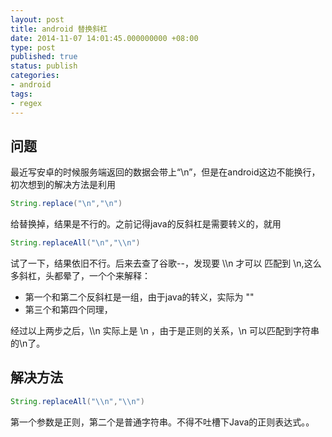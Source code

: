 ```yaml
---
layout: post
title: android 替换斜杠
date: 2014-11-07 14:01:45.000000000 +08:00
type: post
published: true
status: publish
categories:
- android
tags:
- regex
---
```

## 问题
最近写安卓的时候服务端返回的数据会带上“\n”，但是在android这边不能换行，初次想到的解决方法是利用

```java
String.replace("\n","\n")
```

给替换掉，结果是不行的。之前记得java的反斜杠是需要转义的，就用

```java
String.replaceAll("\n","\\n")
```

试了一下，结果依旧不行。后来去查了谷歌--，发现要 \\\\n 才可以 匹配到 \n,这么多斜杠，头都晕了，一个个来解释：
+ 第一个和第二个反斜杠是一组，由于java的转义，实际为 "\"
+ 第三个和第四个同理，

经过以上两步之后，\\\\n 实际上是 \\n ，由于是正则的关系，\\n 可以匹配到字符串的\n了。

## 解决方法
```java
String.replaceAll("\\n","\\n")
```

第一个参数是正则，第二个是普通字符串。不得不吐槽下Java的正则表达式。。